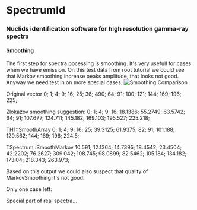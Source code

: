 # SpectrumId
### Nuclids identification software for high resolution gamma-ray spectra

#### Smoothing
The first step for spectra pocessing is smoothing. It's very usefull for cases when we have emission.
On this test data from root tutorial we could see that Markov smoothing increase peaks amplitude, that looks not good.
Anyway we need test in on more special cases.
![Smoothing Comparison](https://pp.userapi.com/c855436/v855436189/a31c/MAvmU4q16-g.jpg)


Original vector
0; 1; 4; 9; 16; 25; 36; 490; 64; 91; 100; 121; 144; 169; 196; 225;

Zlokazov smoothing suggestion:
0; 1; 4; 9; 16; 18.1386; 55.2749; 63.5742; 64; 91; 107.677; 124.711; 145.182; 169.103; 195.527; 225.218;

TH1::SmoothArray
0; 1; 4; 9; 16; 25; 39.3125; 61.9375; 82; 91; 101.188; 120.562; 144; 169; 196; 224.5;

TSpectrum::SmoothMarkov
10.591; 12.1364; 14.7395; 18.4542; 23.4504; 42.2202; 76.2627; 309.042; 108.745; 98.0899; 82.5462; 105.184; 134.182; 173.04; 218.343; 263.973;

Based on this output we could also suspect that quality of MarkovSmoothing it's not good.


Only one case left:

Special part of real spectra...
